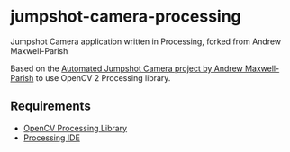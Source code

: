 # jumpshot-camera-processing
Jumpshot Camera application written in Processing, forked from Andrew Maxwell-Parish

Based on the [Automated Jumpshot Camera project by Andrew Maxwell-Parish](http://www.andrewmaxwellparish.com/Automated-Jump-Shot-Camera) to use OpenCV 2 Processing library.

## Requirements
 * [OpenCV Processing Library](https://github.com/atduskgreg/opencv-processing)
 * [Processing IDE](https://processing.org/)
